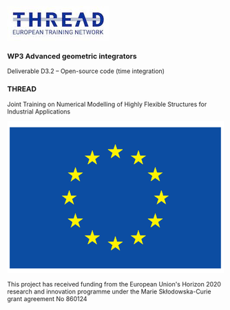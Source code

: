 ![This is an image](thread-logo.jpg)
### WP3 Advanced geometric integrators
Deliverable D3.2 – Open-source code (time integration)
### THREAD 
Joint Training on Numerical Modelling of Highly Flexible Structures for Industrial Applications

![This is an image](flag_yellow.png)

This project has received funding from the European Union's Horizon 2020 research and innovation programme under the Marie Skłodowska-Curie grant agreement No 860124
